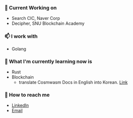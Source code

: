### 🔭 Current Working on
- Search CIC, Naver Corp
- Decipher, SNU Blockchain Academy

### 📫 I work with
- Golang

### 🌱 What I'm currently learning now is
- Rust
- Blockchain
  - translate Cosmwasm Docs in English into Korean. [Link](https://hs-jang.gitbook.io/cosmwasm-docs-1.0/)

### 💬 How to reach me
- [LinkedIn](https://www.linkedin.com/in/%EC%9A%B0%EC%A7%84-%EC%8B%A0-591027206/)
- [Email](tlsdnwls1253@gmail.com)
<!--
**Woojinger/Woojinger** is a ✨ _special_ ✨ repository because its `README.md` (this file) appears on your GitHub profile.

Here are some ideas to get you started:

- 🔭 I’m currently working on ...
- 🌱 I’m currently learning ...
- 👯 I’m looking to collaborate on ...
- 🤔 I’m looking for help with ...
- 💬 Ask me about ...
- 📫 How to reach me: ...
- 😄 Pronouns: ...
- ⚡ Fun fact: ...
-->
